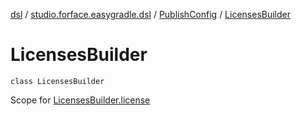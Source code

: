 [dsl](../../index.md) / [studio.forface.easygradle.dsl](../index.md) / [PublishConfig](index.md) / [LicensesBuilder](./-licenses-builder.md)

# LicensesBuilder

`class LicensesBuilder`

Scope for [LicensesBuilder.license](license.md)

